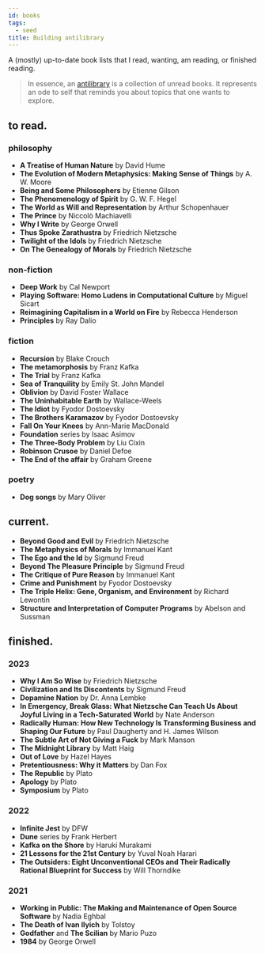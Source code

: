 ```yaml
---
id: books
tags:
  - seed
title: Building antilibrary
---
```


A (mostly) up-to-date book lists that I read, wanting, am reading, or finished reading.

> In essence, an [antilibrary](https://nesslabs.com/antilibrary) is a collection of unread books. It represents an ode to self that reminds you about topics that one wants to explore.

## to read.

### philosophy

- **A Treatise of Human Nature** by David Hume
- **The Evolution of Modern Metaphysics: Making Sense of Things** by A. W. Moore
- **Being and Some Philosophers** by Etienne Gilson
- **The Phenomenology of Spirit** by G. W. F. Hegel
- **The World as Will and Representation** by Arthur Schopenhauer
- **The Prince** by Niccolò Machiavelli
- **Why I Write** by George Orwell
- **Thus Spoke Zarathustra** by Friedrich Nietzsche
- **Twilight of the Idols** by Friedrich Nietzsche
- **On The Genealogy of Morals** by Friedrich Nietzsche

### non-fiction

- **Deep Work** by Cal Newport
- **Playing Software: Homo Ludens in Computational Culture** by Miguel Sicart
- **Reimagining Capitalism in a World on Fire** by Rebecca Henderson
- **Principles** by Ray Dalio

### fiction

- **Recursion** by Blake Crouch
- **The metamorphosis** by Franz Kafka
- **The Trial** by Franz Kafka
- **Sea of Tranquility** by Emily St. John Mandel
- **Oblivion** by David Foster Wallace
- **The Uninhabitable Earth** by Wallace-Weels
- **The Idiot** by Fyodor Dostoevsky
- **The Brothers Karamazov** by Fyodor Dostoevsky
- **Fall On Your Knees** by Ann-Marie MacDonald
- **Foundation** series by Isaac Asimov
- **The Three-Body Problem** by Liu Cixin
- **Robinson Crusoe** by Daniel Defoe
- **The End of the affair** by Graham Greene

### poetry

- **Dog songs** by Mary Oliver

## current.

- **Beyond Good and Evil** by Friedrich Nietzsche
- **The Metaphysics of Morals** by Immanuel Kant
- **The Ego and the Id** by Sigmund Freud
- **Beyond The Pleasure Principle** by Sigmund Freud
- **The Critique of Pure Reason** by Immanuel Kant
- **Crime and Punishment** by Fyodor Dostoevsky
- **The Triple Helix: Gene, Organism, and Environment** by Richard Lewontin
- **Structure and Interpretation of Computer Programs** by Abelson and Sussman

## finished.

### 2023

- **Why I Am So Wise** by Friedrich Nietzsche
- **Civilization and Its Discontents** by Sigmund Freud
- **Dopamine Nation** by Dr. Anna Lembke
- **In Emergency, Break Glass: What Nietzsche Can Teach Us About Joyful Living in a Tech-Saturated World** by Nate Anderson
- **Radically Human: How New Technology Is Transforming Business and Shaping Our Future** by Paul Daugherty and H. James Wilson
- **The Subtle Art of Not Giving a Fuck** by Mark Manson
- **The Midnight Library** by Matt Haig
- **Out of Love** by Hazel Hayes
- **Pretentiousness: Why it Matters** by Dan Fox
- **The Republic** by Plato
- **Apology** by Plato
- **Symposium** by Plato

### 2022

- **Infinite Jest** by DFW
- **Dune** series by Frank Herbert
- **Kafka on the Shore** by Haruki Murakami
- **21 Lessons for the 21st Century** by Yuval Noah Harari
- **The Outsiders: Eight Unconventional CEOs and Their Radically Rational Blueprint for Success** by Will Thorndike

### 2021

- **Working in Public: The Making and Maintenance of Open Source Software** by Nadia Eghbal
- **The Death of Ivan Ilyich** by Tolstoy
- **Godfather** and **The Scilian** by Mario Puzo
- **1984** by George Orwell
